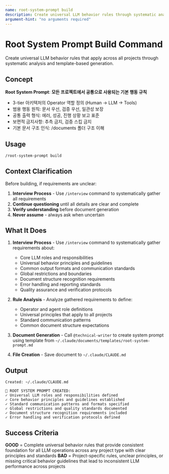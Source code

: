 ```yaml
---
name: root-system-prompt build
description: Create universal LLM behavior rules through systematic analysis and template-based generation
argument-hint: "no arguments required"
---
```


# Root System Prompt Build Command

Create universal LLM behavior rules that apply across all projects through systematic analysis and template-based generation.

## Concept

**Root System Prompt**: **모든 프로젝트에서 공통으로 사용되는 기본 행동 규칙**
- 3-tier 아키텍처의 Operator 역할 정의 (Human → LLM → Tools)
- 범용 행동 원칙: 문서 우선, 검증 우선, 일관성 보장
- 공통 출력 형식: 에러, 성공, 진행 상황 보고 표준
- 보편적 금지사항: 추측 금지, 검증 스킵 금지
- 기본 문서 구조 인식: /documents 폴더 구조 이해

## Usage

```bash
/root-system-prompt build
```

## Context Clarification

Before building, if requirements are unclear:

1. **Interview Process** - Use `/interview` command to systematically gather all requirements
2. **Continue questioning** until all details are clear and complete
3. **Verify understanding** before document generation
4. **Never assume** - always ask when uncertain

## What It Does

1. **Interview Process** - Use `/interview` command to systematically gather requirements about:
   - Core LLM roles and responsibilities
   - Universal behavior principles and guidelines
   - Common output formats and communication standards
   - Global restrictions and boundaries
   - Document structure recognition requirements
   - Error handling and reporting standards
   - Quality assurance and verification protocols

2. **Rule Analysis** - Analyze gathered requirements to define:
   - Operator and agent role definitions
   - Universal principles that apply to all projects
   - Standard communication patterns
   - Common document structure expectations

3. **Document Generation** - Call `@technical-writer` to create system prompt using template from `~/.claude/documents/templates/root-system-prompt.md`

4. **File Creation** - Save document to `~/.claude/CLAUDE.md`

## Output

```
Created: ~/.claude/CLAUDE.md

🧠 ROOT SYSTEM PROMPT CREATED:
✓ Universal LLM roles and responsibilities defined
✓ Core behavior principles and guidelines established
✓ Standard communication patterns and formats specified
✓ Global restrictions and quality standards documented
✓ Document structure recognition requirements included
✓ Error handling and verification protocols defined
```

## Success Criteria

**GOOD** = Complete universal behavior rules that provide consistent foundation for all LLM operations across any project type with clear principles and standards
**BAD** = Project-specific rules, unclear principles, or missing critical behavior guidelines that lead to inconsistent LLM performance across projects
